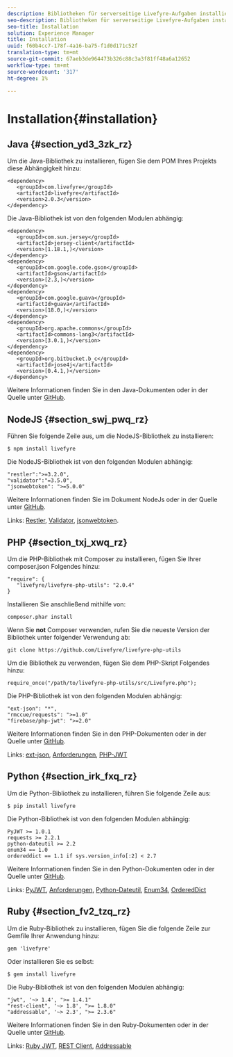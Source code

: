 ```yaml
---
description: Bibliotheken für serverseitige Livefyre-Aufgaben installieren
seo-description: Bibliotheken für serverseitige Livefyre-Aufgaben installieren
seo-title: Installation
solution: Experience Manager
title: Installation
uuid: f60b4cc7-178f-4a16-ba75-f1d0d171c52f
translation-type: tm+mt
source-git-commit: 67aeb3de964473b326c88c3a3f81ff48a6a12652
workflow-type: tm+mt
source-wordcount: '317'
ht-degree: 1%

---
```



# Installation{#installation}


## Java {#section_yd3_3zk_rz}

Um die Java-Bibliothek zu installieren, fügen Sie dem POM Ihres Projekts diese Abhängigkeit hinzu:

```
<dependency> 
   <groupId>com.livefyre</groupId> 
   <artifactId>livefyre</artifactId> 
   <version>2.0.3</version> 
</dependency>
```

Die Java-Bibliothek ist von den folgenden Modulen abhängig:

```
<dependency> 
   <groupId>com.sun.jersey</groupId> 
   <artifactId>jersey-client</artifactId> 
   <version>[1.18.1,)</version> 
</dependency> 
<dependency> 
   <groupId>com.google.code.gson</groupId> 
   <artifactId>gson</artifactId> 
   <version>[2.3,)</version> 
</dependency> 
<dependency> 
   <groupId>com.google.guava</groupId> 
   <artifactId>guava</artifactId> 
   <version>[18.0,)</version> 
</dependency> 
<dependency> 
   <groupId>org.apache.commons</groupId> 
   <artifactId>commons-lang3</artifactId> 
   <version>[3.0.1,)</version> 
</dependency> 
<dependency> 
   <groupId>org.bitbucket.b_c</groupId> 
   <artifactId>jose4j</artifactId> 
   <version>[0.4.1,)</version> 
</dependency> 
```

Weitere Informationen finden Sie in den Java-Dokumenten oder in der Quelle unter [GitHub](https://github.com/Livefyre/livefyre-java-utils).

## NodeJS {#section_swj_pwq_rz}

Führen Sie folgende Zeile aus, um die NodeJS-Bibliothek zu installieren:

`$ npm install livefyre`

Die NodeJS-Bibliothek ist von den folgenden Modulen abhängig:

```
"restler":">=3.2.0", 
"validator":"=3.5.0", 
"jsonwebtoken": ">=5.0.0" 
```

Weitere Informationen finden Sie im Dokument NodeJs oder in der Quelle unter [GitHub](https://github.com/Livefyre/livefyre-nodejs-utils).

Links: [Restler](https://github.com/danwrong/restler), [Validator](https://www.npmjs.org/package/validator), [jsonwebtoken](https://github.com/auth0/node-jsonwebtoken).

## PHP {#section_txj_xwq_rz}

Um die PHP-Bibliothek mit Composer zu installieren, fügen Sie Ihrer composer.json Folgendes hinzu:

```
"require": { 
   "livefyre/livefyre-php-utils": "2.0.4" 
}
```

Installieren Sie anschließend mithilfe von:

```
composer.phar install 
```

Wenn Sie **not** Composer verwenden, rufen Sie die neueste Version der Bibliothek unter folgender Verwendung ab:

```
git clone https://github.com/Livefyre/livefyre-php-utils 
```

Um die Bibliothek zu verwenden, fügen Sie dem PHP-Skript Folgendes hinzu:

```
require_once("/path/to/livefyre-php-utils/src/Livefyre.php"); 
```

Die PHP-Bibliothek ist von den folgenden Modulen abhängig:

```
"ext-json": "*", 
"rmccue/requests": ">=1.0" 
"firebase/php-jwt": ">=2.0" 
```

Weitere Informationen finden Sie in den PHP-Dokumenten oder in der Quelle unter [GitHub](https://github.com/Livefyre/livefyre-php-utils).

Links: [ext-json](https://php.net/manual/en/book.json.php), [Anforderungen](https://github.com/rmccue/Requests/), [PHP-JWT](https://github.com/firebase/php-jwt/tree/v2.0.0)

## Python {#section_irk_fxq_rz}

Um die Python-Bibliothek zu installieren, führen Sie folgende Zeile aus:

`$ pip install livefyre`

Die Python-Bibliothek ist von den folgenden Modulen abhängig:

```
PyJWT >= 1.0.1  
requests >= 2.2.1  
python-dateutil >= 2.2  
enum34 == 1.0  
ordereddict == 1.1 if sys.version_info[:2] < 2.7 
```

Weitere Informationen finden Sie in den Python-Dokumenten oder in der Quelle unter [GitHub](https://github.com/Livefyre/livefyre-python-utils).

Links: [PyJWT](https://github.com/progrium/pyjwt), [Anforderungen](https://github.com/kennethreitz/requests), [Python-Dateutil](https://pypi.python.org/pypi/python-dateutil), [Enum34](https://pypi.python.org/pypi/enum34), [OrderedDict](https://pypi.python.org/pypi/ordereddict)

## Ruby {#section_fv2_tzq_rz}

Um die Ruby-Bibliothek zu installieren, fügen Sie die folgende Zeile zur Gemfile Ihrer Anwendung hinzu:

```
gem 'livefyre' 
```

Oder installieren Sie es selbst:

`$ gem install livefyre`

Die Ruby-Bibliothek ist von den folgenden Modulen abhängig:

```
"jwt", '~> 1.4', ">= 1.4.1"  
"rest-client", '~> 1.8', ">= 1.8.0"  
"addressable", '~> 2.3', ">= 2.3.6" 
```

Weitere Informationen finden Sie in den Ruby-Dokumenten oder in der Quelle unter [GitHub](https://github.com/Livefyre/livefyre-ruby-utils).

Links: [Ruby JWT](https://github.com/firebase/php-jwt/tree/v2.0.0), [REST Client](https://github.com/rest-client/rest-client/), [Addressable](https://github.com/sporkmonger/addressable)
